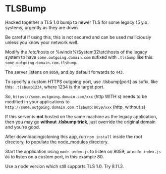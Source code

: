 # TLSBump
Hacked together a TLS 1.0 bump to newer TLS for some legacy 15 y.o. systems, urgently as they are down

Be careful if using this, this is not secured and can be used malliciously unless you know your network well.

Modify the /etc/hosts or %windir%\System32\etc\hosts of the legacy system to have `some.outgoing.domain.com` sufixed with `.tlsbump` like this: `some.outgoing.domain.com.tlsbump`.

The server listens on `8059`, and by default forwards to `443`.

To specify a custom HTTPS outgoing port, use .tlsbump[port] as sufix, like this: `.tlsbump1234`, where 1234 is the target port.

So, `https://some.outgoing.domain.com/xxx` (http WITH s) needs to be modified in your applications to `http://some.outgoing.domain.com.tlsbump:8059/xxx` (http, without s)

If this server is **not** hosted on the same machine as the legacy application, then you may go **without .tlsbump trick**, just override the original domain and you're good.

After downloading/cloning this app, run `npm install` inside the root directory, to populate the node_modules directory.

Start the application using `node index.js` to listen on 8059, or `node index.js 80` to listen on a custom port, in this example 80.

Use a node version which still supports TLS 1.0. Try 8.11.3.